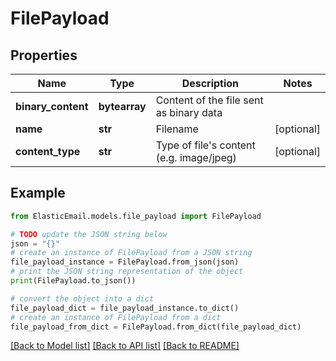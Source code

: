 # FilePayload


## Properties

Name | Type | Description | Notes
------------ | ------------- | ------------- | -------------
**binary_content** | **bytearray** | Content of the file sent as binary data | 
**name** | **str** | Filename | [optional] 
**content_type** | **str** | Type of file&#39;s content (e.g. image/jpeg) | [optional] 

## Example

```python
from ElasticEmail.models.file_payload import FilePayload

# TODO update the JSON string below
json = "{}"
# create an instance of FilePayload from a JSON string
file_payload_instance = FilePayload.from_json(json)
# print the JSON string representation of the object
print(FilePayload.to_json())

# convert the object into a dict
file_payload_dict = file_payload_instance.to_dict()
# create an instance of FilePayload from a dict
file_payload_from_dict = FilePayload.from_dict(file_payload_dict)
```
[[Back to Model list]](../README.md#documentation-for-models) [[Back to API list]](../README.md#documentation-for-api-endpoints) [[Back to README]](../README.md)


